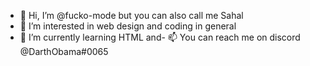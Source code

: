 - 👋 Hi, I’m @fucko-mode but you can also call me Sahal
- 👀 I’m interested in web design and coding in general
- 🌱 I’m currently learning HTML and- 📫 You can reach me on discord  @DarthObama#0065

<!---
fucko-mode/fucko-mode is a ✨ special ✨ repository because its `README.md` (this file) appears on your GitHub profile.
You can click the Preview link to take a look at your changes.
--->

